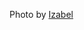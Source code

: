 Photo by [Izabel](https://unsplash.com/@peacelily234?utm_source=unsplash&utm_medium=referral&utm_content=creditCopyText")
